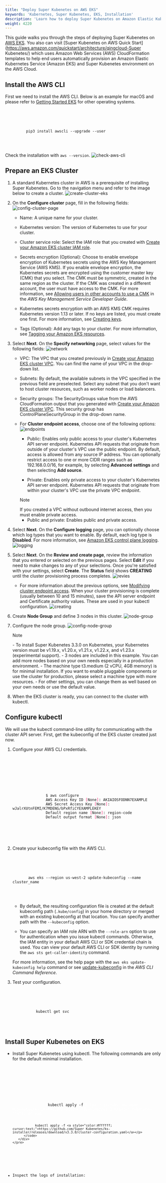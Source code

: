```yaml
---
title: "Deploy Super Kubenetes on AWS EKS"
keywords: 'Kubernetes, Super Kubenetes, EKS, Installation'
description: 'Learn how to deploy Super Kubenetes on Amazon Elastic Kubernetes Service.'
weight: 4220
---
```


This guide walks you through the steps of deploying Super Kubenetes on [AWS EKS](https://docs.aws.amazon.com/eks/latest/userguide/what-is-eks.html). You also can visit [Super Kubenetes on AWS Quick Start](https://aws.amazon.com/quickstart/architecture/qingcloud-Super Kubenetes/) which uses Amazon Web Services (AWS) CloudFormation templates to help end users automatically provision an Amazon Elastic Kubernetes Service (Amazon EKS) and Super Kubenetes environment on the AWS Cloud.

## Install the AWS CLI

First we need to install the AWS CLI. Below is an example for macOS and please refer to [Getting Started EKS](https://docs.aws.amazon.com/eks/latest/userguide/getting-started-console.html) for other operating systems.

<article className="highlight">
  <pre>
      <div className="copy-code-button" title="Copy Code"></div>
      <div className="code-over-div">
        <code>pip3 install awscli --upgrade --user</code>
      </div>
  </pre>
</article>

Check the installation with `aws --version`.
![check-aws-cli](/dist/assets/docs/v3.3/eks/check-aws-cli.png)

## Prepare an EKS Cluster

1. A standard Kubernetes cluster in AWS is a prerequisite of installing Super Kubenetes. Go to the navigation menu and refer to the image below to create a cluster.
   ![create-cluster-eks](/dist/assets/docs/v3.3/eks/eks-launch-icon.png)

2. On the **Configure cluster** page, fill in the following fields:
   ![config-cluster-page](/dist/assets/docs/v3.3/eks/config-cluster-page.png)

   - Name: A unique name for your cluster.

   - Kubernetes version: The version of Kubernetes to use for your cluster.

   - Cluster service role: Select the IAM role that you created with [Create your Amazon EKS cluster IAM role](https://docs.aws.amazon.com/eks/latest/userguide/getting-started-console.html#role-create).

   - Secrets encryption (Optional): Choose to enable envelope encryption of Kubernetes secrets using the AWS Key Management Service (AWS KMS). If you enable envelope encryption, the Kubernetes secrets are encrypted using the customer master key (CMK) that you select. The CMK must be symmetric, created in the same region as the cluster. If the CMK was created in a different account, the user must have access to the CMK. For more information, see [Allowing users in other accounts to use a CMK](https://docs.aws.amazon.com/kms/latest/developerguide/key-policy-modifying-external-accounts.html) in the *AWS Key Management Service Developer Guide*.

   - Kubernetes secrets encryption with an AWS KMS CMK requires Kubernetes version 1.13 or later. If no keys are listed, you must create one first. For more information, see [Creating keys](https://docs.aws.amazon.com/kms/latest/developerguide/create-keys.html).

   - Tags (Optional): Add any tags to your cluster. For more information, see [Tagging your Amazon EKS resources](https://docs.aws.amazon.com/eks/latest/userguide/eks-using-tags.html).

3. Select **Next**. On the **Specify networking** page, select values for the following fields:
   ![network](/dist/assets/docs/v3.3/eks/networking.png)

   - VPC: The VPC that you created previously in [Create your Amazon EKS cluster VPC](https://docs.aws.amazon.com/eks/latest/userguide/getting-started-console.html#vpc-create). You can find the name of your VPC in the drop-down list.

   - Subnets: By default, the available subnets in the VPC specified in the previous field are preselected. Select any subnet that you don't want to host cluster resources, such as worker nodes or load balancers.

   - Security groups: The SecurityGroups value from the AWS CloudFormation output that you generated with [Create your Amazon EKS cluster VPC](https://docs.aws.amazon.com/eks/latest/userguide/getting-started-console.html#vpc-create). This security group has ControlPlaneSecurityGroup in the drop-down name.

   - For **Cluster endpoint access**, choose one of the following options:
      ![endpoints](/dist/assets/docs/v3.3/eks/endpoints.png)

      - Public: Enables only public access to your cluster's Kubernetes API server endpoint. Kubernetes API requests that originate from outside of your cluster's VPC use the public endpoint. By default, access is allowed from any source IP address. You can optionally restrict access to one or more CIDR ranges such as 192.168.0.0/16, for example, by selecting **Advanced settings** and then selecting **Add source**.

      - Private: Enables only private access to your cluster's Kubernetes API server endpoint. Kubernetes API requests that originate from within your cluster's VPC use the private VPC endpoint.

      <div className="notices note">
         <p>Note</p>
         <div>
            If you created a VPC without outbound internet access, then you must enable private access.
         </div>
      </div>
      
      - Public and private: Enables public and private access.

4. Select **Next**. On the **Configure logging** page, you can optionally choose which log types that you want to enable. By default, each log type is **Disabled**. For more information, see [Amazon EKS control plane logging](https://docs.aws.amazon.com/eks/latest/userguide/control-plane-logs.html).
   ![logging](/dist/assets/docs/v3.3/eks/logging.png)

5. Select **Next**. On the **Review and create page**, review the information that you entered or selected on the previous pages. Select **Edit** if you need to make changes to any of your selections. Once you're satisfied with your settings, select **Create**. The **Status** field shows **CREATING** until the cluster provisioning process completes.
   ![revies](/dist/assets/docs/v3.3/eks/review.png)

   - For more information about the previous options, see [Modifying cluster endpoint access](https://docs.aws.amazon.com/eks/latest/userguide/cluster-endpoint.html#modify-endpoint-access).
   When your cluster provisioning is complete (usually between 10 and 15 minutes), save the API server endpoint and Certificate authority values. These are used in your kubectl configuration.
   ![creating](/dist/assets/docs/v3.3/eks/creating.png)

6. Create **Node Group** and define 3 nodes in this cluster.
   ![node-group](/dist/assets/docs/v3.3/eks/node-group.png)

7. Configure the node group.
   ![config-node-group](/dist/assets/docs/v3.3/eks/config-node-grop.png)

   <div className="notices note">
      <p>Note</p>
      <div>
         - To install Super Kubenetes 3.3.0 on Kubernetes, your Kubernetes version must be v1.19.x, v1.20.x, v1.21.x, v1.22.x, and v1.23.x (experimental support).
         - 3 nodes are included in this example. You can add more nodes based on your own needs especially in a production environment.
         - The machine type t3.medium (2 vCPU, 4GB memory) is for minimal installation. If you want to enable pluggable components or use the cluster for production, please select a machine type with more resources.
         - For other settings, you can change them as well based on your own needs or use the default value.
      </div>
   </div>

8. When the EKS cluster is ready, you can connect to the cluster with kubectl.

## Configure kubectl

We will use the kubectl command-line utility for communicating with the cluster API server. First, get the kubeconfig of the EKS cluster created just now.

1. Configure your AWS CLI credentials.

   <article className="highlight">
   <pre>
         <div className="copy-code-button" title="Copy Code"></div>
         <div className="code-over-div">
            <code>
               <p>
                  $ aws configure
                  AWS Access Key ID <span style="color:#f92672">[</span>None<span style="color:#f92672">]</span>: AKIAIOSFODNN7EXAMPLE
                  AWS Secret Access Key <span style="color:#f92672">[</span>None<span style="color:#f92672">]</span>: wJalrXUtnFEMI/K7MDENG/bPxRfiCYEXAMPLEKEY
                  Default region name <span style="color:#f92672">[</span>None<span style="color:#f92672">]</span>: region-code
                  Default output format <span style="color:#f92672">[</span>None<span style="color:#f92672">]</span>: json</p>
            </code>
         </div>
   </pre>
   </article>

2. Create your kubeconfig file with the AWS CLI.

   <article className="highlight">
      <pre>
         <div className="copy-code-button" title="Copy Code"></div>
         <div className="code-over-div">
         <code>aws eks --region us-west-2 update-kubeconfig --name cluster_name</code>
         </div>
      </pre>
   </article>

   - By default, the resulting configuration file is created at the default kubeconfig path (`.kube/config`) in your home directory or merged with an existing kubeconfig at that location. You can specify another path with the `--kubeconfig` option.

   - You can specify an IAM role ARN with the `--role-arn` option to use for authentication when you issue kubectl commands. Otherwise, the IAM entity in your default AWS CLI or SDK credential chain is used. You can view your default AWS CLI or SDK identity by running the `aws sts get-caller-identity` command.

   For more information, see the help page with the `aws eks update-kubeconfig help` command or see [update-kubeconfig](https://docs.aws.amazon.com/cli/latest/reference/eks/update-kubeconfig.html) in the *AWS CLI Command Reference*.

3. Test your configuration.

   <article className="highlight">
      <pre>
            <div className="copy-code-button" title="Copy Code"></div>
            <div className="code-over-div">
            <code>kubectl get svc</code>
            </div>
      </pre>
   </article>

## Install Super Kubenetes on EKS

- Install Super Kubenetes using kubectl. The following commands are only for the default minimal installation.

   <article className="highlight">
      <pre>
         <div className="copy-code-button" title="Copy Code"></div>
         <div className="code-over-div">
            <code>
               <p>
                  kubectl apply -f <a style="color:#ffffff; cursor:text;">https://github.com/Super Kubenetes/ks-installer/releases/download/v3.3.0/Super Kubenetes-installer.yaml</a>

                  kubectl apply -f <a style="color:#ffffff; cursor:text;">https://github.com/Super Kubenetes/ks-installer/releases/download/v3.3.0/cluster-configuration.yaml</a></p>
            </code>
         </div>
      </pre>
   </article>

- Inspect the logs of installation:

   <article className="highlight">
      <pre>
            <div className="copy-code-button" title="Copy Code"></div>
            <div className="code-over-div">
               <code>kubectl logs -n Super Kubenetes-system <span style="color:#66d9ef">$(</span>kubectl get pod -n Super Kubenetes-system -l <span style="color:#e6db74">'app in (ks-install, ks-installer)'</span> -o jsonpath<span style="color:#f92672">=</span><span style="color:#e6db74">'{.items[0].metadata.name}'</span><span style="color:#66d9ef">)</span> -f</code>
            </div>
      </pre>
   </article>

- When the installation finishes, you can see the following message:

   <article className="highlight">
      <pre>
            <div className="copy-code-button" title="Copy Code"></div>
            <div className="code-over-div">
            <code>
               <p>
                  <span style="color:#75715e">###########################################################</span> 
                  <span style="color:#75715e"><span>#</span><span>#</span><span>#</span>&nbsp;&nbsp;&nbsp;&nbsp;&nbsp;&nbsp;&nbsp;&nbsp;&nbsp;&nbsp;&nbsp;Welcome to Super Kubenetes!&nbsp;&nbsp;&nbsp;&nbsp;&nbsp;&nbsp;&nbsp;<span>#</span><span>#</span><span>#</span></span> 
                  <span style="color:#75715e">###########################################################</span> 
                  <span style="color:#ffffff">Account: admin</span> 
                  <span style="color:#ffffff">Password: P@88w0rd</span> 
                  <span style="color:#ffffff">NOTES：</span> 
                  <span style="color:#ffffff">&nbsp;&nbsp;1. After you log into the console, please check the</span> 
                  <span style="color:#ffffff">&nbsp;&nbsp;&nbsp;&nbsp;&nbsp;monitoring status of service components in</span> 
                  <span style="color:#ffffff">&nbsp;&nbsp;&nbsp;&nbsp;&nbsp;the<span style="color:#e6db74">&nbsp;"Cluster Management"</span>. If any service is not</span> 
                  <span style="color:#ffffff">&nbsp;&nbsp;&nbsp;&nbsp; ready, please wait patiently <span style="color:#66d9ef">until</span> all components </span> 
                  <span style="color:#ffffff">&nbsp;&nbsp;&nbsp;&nbsp;&nbsp;are up and running.</span> 
                  <span style="color:#ffffff">&nbsp;&nbsp;2. Please change the default password after login.</span> 
                  <span style="color:#75715e">###########################################################</span> <span style="color:#ffffff"> 
                  <span></span><a style="color:#ffffff; cursor:text;">https://ai.kuberix.co.kr</a><span></span>&nbsp;&nbsp;&nbsp;&nbsp;&nbsp;&nbsp;&nbsp;&nbsp;&nbsp;&nbsp;20xx-xx-xx xx:xx:xx</span> 
                  <span style="color:#75715e">###########################################################</span> <span style="color:#ae81ff">
               </p>
            </code>
            </div>
      </pre>
   </article>

## Access Super Kubenetes Console

Now that Super Kubenetes is installed, you can access the web console of Super Kubenetes by following the step below.

- Check the service of Super Kubenetes console through the following command.

   <article className="highlight">
      <pre>
            <div className="copy-code-button" title="Copy Code"></div>
            <div className="code-over-div">
            <code>kubectl get svc -n Super Kubenetes-system</code>
            </div>
      </pre>
   </article>

- Edit the configuration of the service **ks-console** by executing `kubectl edit ks-console` and change `type` from `NodePort` to `LoadBalancer`. Save the file when you finish.
![loadbalancer](/dist/assets/docs/v3.3/eks/loadbalancer.png)

- Run `kubectl get svc -n Super Kubenetes-system` and get your external IP.
  ![external-ip](/dist/assets/docs/v3.3/eks/external-ip.png)

- Access the web console of Super Kubenetes using the external IP generated by EKS.

- Log in to the console with the default account and password (`admin/P@88w0rd`). In the cluster overview page, you can see the dashboard.

## Enable Pluggable Components (Optional)

The example above demonstrates the process of a default minimal installation. To enable other components in Super Kubenetes, see [Enable Pluggable Components](../../../pluggable-components/) for more details.

## Reference

[Getting started with the AWS Management Console](https://docs.aws.amazon.com/eks/latest/userguide/getting-started-console.html)
